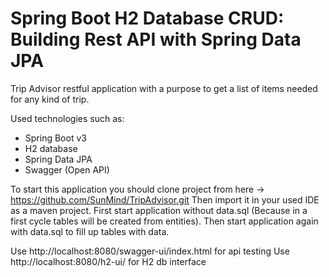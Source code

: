 # Spring Boot H2 Database CRUD: Building Rest API with Spring Data JPA


 Trip Advisor restful application with a purpose to get a list of items needed for any kind of trip.

Used technologies such as:
- Spring Boot v3
- H2 database
- Spring Data JPA
- Swagger (Open API)

To start this application you should clone project from here -> https://github.com/SunMind/TripAdvisor.git 
Then import it in your used IDE as a maven project.
First start application without data.sql (Because in a first cycle tables will be created from entities).
Then start application again with data.sql to fill up tables with data.

Use http://localhost:8080/swagger-ui/index.html for api testing
Use http://localhost:8080/h2-ui/ for H2 db interface
